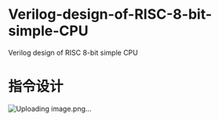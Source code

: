 # Verilog-design-of-RISC-8-bit-simple-CPU
Verilog design of RISC 8-bit simple CPU

# 指令设计

![Uploading image.png…]()

